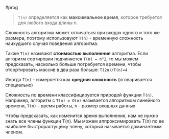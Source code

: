 #prog 

> `T(n)` определяется как **максимальное время**, которое требуется для любого входа длины n.

Сложность алгоритма может отличаться при входах одного и того же размера, поэтому использовуют `T(n)` - временную сложность наихудшего случая поведения алгоритма.

Также `T(n)` называют **стоимостью выполнения** алгоритма. Если алгоритм сортировки подчиняется `T(n) = n^2`, то мы можем предсказать, насколько больше потребуется времени, чтобы отсортировать массив в два раза больше: `T(2n)/T(n)=4`

Иногда `T(n)` - измеряется как **средняя сложность** (оговаривается специально)

Сложность по времени классифицируется природой функции `T(n)`.
Например, алгоритм с `T(n) = O(n)` называется алгоритмом линейного времени,
`T(n)` – время работы, `n` – размер входных данных

Чтобы предсказать, как изменится время выполнения, нам не нужно знать все члены функции T(n). Мы можем аппроксимировать T(n) по ее наиболее быстрорастущему члену, который называется доминантным членом.